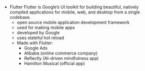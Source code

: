 - Flutter
Flutter is Google’s UI toolkit for building beautiful, natively compiled applications for mobile, web, and desktop from a single codebase.
  - open source mobile application development framework
  - used for making mobile apps
  - developed by Google
  - uses stateful hot reload
  - Made with Flutter:
    - Google Ads
    - Alibaba (online commerce company)
    - Reflectly (AI-driven mindfulness app)
    - Hamilton Musical (official app)